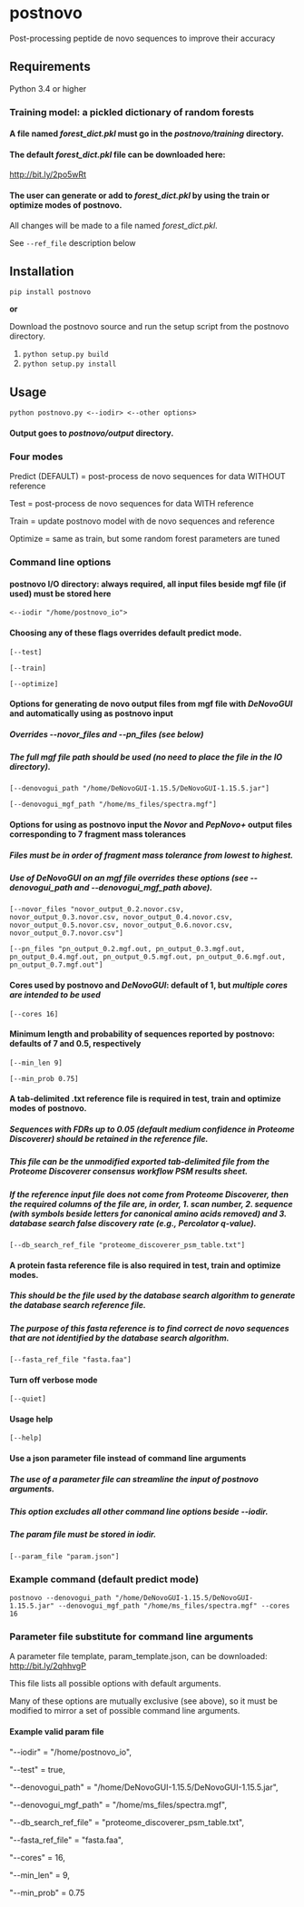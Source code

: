 # postnovo
Post-processing peptide de novo sequences to improve their accuracy

## Requirements
Python 3.4 or higher

### Training model: a pickled dictionary of random forests
#### A file named *forest_dict.pkl* must go in the *postnovo/training* directory.
#### The default *forest_dict.pkl* file can be downloaded here:
<http://bit.ly/2po5wRt>
#### The user can generate or add to *forest_dict.pkl* by using the train or optimize modes of postnovo.
All changes will be made to a file named *forest_dict.pkl*.

See `--ref_file` description below

## Installation
`pip install postnovo`

**or**

Download the postnovo source and run the setup script from the postnovo directory.

1. `python setup.py build`
2. `python setup.py install`

## Usage
`python postnovo.py <--iodir> <--other options>`

#### Output goes to *postnovo/output* directory.

### Four modes
Predict (DEFAULT) = post-process de novo sequences for data WITHOUT reference

Test = post-process de novo sequences for data WITH reference

Train = update postnovo model with de novo sequences and reference

Optimize = same as train, but some random forest parameters are tuned

### Command line options
#### postnovo I/O directory: always required, all input files beside mgf file (if used) must be stored here
`<--iodir "/home/postnovo_io">`

#### Choosing any of these flags overrides default predict mode.
`[--test]`

`[--train]`

`[--optimize]`

#### Options for generating de novo output files from mgf file with *DeNovoGUI* and automatically using as postnovo input
##### Overrides --novor_files and --pn_files (see below)
##### The full mgf file path should be used (no need to place the file in the IO directory).
`[--denovogui_path "/home/DeNovoGUI-1.15.5/DeNovoGUI-1.15.5.jar"]`

`[--denovogui_mgf_path "/home/ms_files/spectra.mgf"]`

#### Options for using as postnovo input the *Novor* and *PepNovo+* output files corresponding to 7 fragment mass tolerances
##### Files must be in order of fragment mass tolerance from lowest to highest.
##### Use of *DeNovoGUI* on an mgf file overrides these options (see --denovogui_path and --denovogui_mgf_path above).

`[--novor_files "novor_output_0.2.novor.csv, novor_output_0.3.novor.csv, novor_output_0.4.novor.csv, novor_output_0.5.novor.csv, novor_output_0.6.novor.csv, novor_output_0.7.novor.csv"]`

`[--pn_files "pn_output_0.2.mgf.out, pn_output_0.3.mgf.out, pn_output_0.4.mgf.out, pn_output_0.5.mgf.out, pn_output_0.6.mgf.out, pn_output_0.7.mgf.out"]`

#### Cores used by postnovo and *DeNovoGUI*: default of 1, but *multiple cores are intended to be used*
`[--cores 16]`

#### Minimum length and probability of sequences reported by postnovo: defaults of 7 and 0.5, respectively
`[--min_len 9]`

`[--min_prob 0.75]`

#### A tab-delimited .txt reference file is required in test, train and optimize modes of postnovo.
##### Sequences with FDRs up to 0.05 (default medium confidence in *Proteome Discoverer*) should be retained in the reference file.
##### This file can be the *unmodified* exported tab-delimited file from the *Proteome Discoverer* consensus workflow PSM results sheet.
##### If the reference input file does not come from *Proteome Discoverer*, then the required columns of the file are, in order, 1. scan number, 2. sequence (with symbols beside letters for canonical amino acids removed) and 3. database search false discovery rate (e.g., *Percolator* q-value).
`[--db_search_ref_file "proteome_discoverer_psm_table.txt"]`

#### A protein fasta reference file is also required in test, train and optimize modes.
##### This should be the file used by the database search algorithm to generate the database search reference file.
##### The purpose of this fasta reference is to find correct de novo sequences that are not identified by the database search algorithm.
`[--fasta_ref_file "fasta.faa"]`

#### Turn off verbose mode
`[--quiet]`

#### Usage help
`[--help]`

#### Use a json parameter file instead of command line arguments
##### The use of a parameter file can streamline the input of postnovo arguments.
##### This option excludes all other command line options beside --iodir.
##### The param file must be stored in iodir.
`[--param_file "param.json"]`

### Example command (default predict mode)
`postnovo --denovogui_path "/home/DeNovoGUI-1.15.5/DeNovoGUI-1.15.5.jar" --denovogui_mgf_path "/home/ms_files/spectra.mgf" --cores 16`

### Parameter file substitute for command line arguments

A parameter file template, param_template.json, can be downloaded:
<http://bit.ly/2qhhvgP>

This file lists all possible options with default arguments.

Many of these options are mutually exclusive (see above), so it must be modified to mirror a set of possible command line arguments.

#### Example valid param file
"--iodir" = "/home/postnovo_io",

"--test" = true,

"--denovogui_path" = "/home/DeNovoGUI-1.15.5/DeNovoGUI-1.15.5.jar",

"--denovogui_mgf_path" = "/home/ms_files/spectra.mgf",

"--db_search_ref_file" = "proteome_discoverer_psm_table.txt",

"--fasta_ref_file" = "fasta.faa",

"--cores" = 16,

"--min_len" = 9,

"--min_prob" = 0.75
